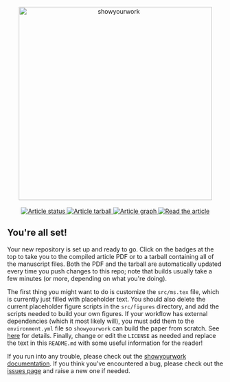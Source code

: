 <p align="center">
<a href="https://github.com/rodluger/showyourwork">
<img width = "450" src="https://raw.githubusercontent.com/rodluger/showyourwork/img/showyourwork.png" alt="showyourwork"/>
</a>
<br>
<br>
<a href="https://github.com/rodluger/showyourwork-example-dev/actions/workflows/showyourwork.yml">
<img src="https://github.com/rodluger/showyourwork-example-dev/actions/workflows/showyourwork.yml/badge.svg" alt="Article status"/>
</a>
<a href="https://github.com/rodluger/showyourwork-example-dev/raw/non-python-dep-pdf/arxiv.tar.gz">
<img src="https://img.shields.io/badge/article-tarball-blue.svg?style=flat" alt="Article tarball"/>
</a>
<a href="https://github.com/rodluger/showyourwork-example-dev/raw/non-python-dep-pdf/dag.pdf">
<img src="https://img.shields.io/badge/article-dag-blue.svg?style=flat" alt="Article graph"/>
</a>
<a href="https://github.com/rodluger/showyourwork-example-dev/raw/non-python-dep-pdf/ms.pdf">
<img src="https://img.shields.io/badge/article-pdf-blue.svg?style=flat" alt="Read the article"/>
</a>
</p>

## You're all set!

Your new repository is set up and ready to go. Click on the badges at the top to take you to the compiled article PDF or to a tarball containing all of the manuscript files. Both the PDF and the tarball are automatically updated every time you push changes to this repo; note that builds usually take a few minutes (or more, depending on what you're doing).

The first thing you might want to do is customize the `src/ms.tex` file, which is currently just filled with placeholder text. You should also delete the current placeholder figure scripts in the `src/figures` directory, and add the scripts needed to build your own figures. If your workflow has external dependencies (which it most likely will), you must add them to the `environment.yml` file so `showyourwork` can build the paper from scratch. See [here](https://conda.io/projects/conda/en/latest/user-guide/tasks/manage-environments.html#managing-environments) for details. Finally, change or edit the `LICENSE` as needed and replace the text in this `README.md` with some useful information for the reader!

If you run into any trouble, please check out the [showyourwork documentation](https://showyourwork.readthedocs.io). If you think you've encountered a bug, please check out the [issues page](https://github.com/rodluger/showyourwork/issues) and raise a new one if needed.

